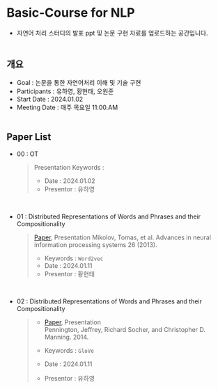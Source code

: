 # Basic-Course for NLP
- 자연어 처리 스터디의 발표 ppt 및 논문 구현 자료를 업로드하는 공간입니다.
</br></br>

## 개요
* Goal : 논문을 통한 자연어처리 이해 및 기술 구현
* Participants : 유하영, 황현태, 오원준
* Start Date : 2024.01.02
* Meeting Date : 매주 목요일 11:00.AM
</br></br>


## Paper List
- 00 : OT 
  > Presentation 
  > Keywords :
  > 
  > - Date : 2024.01.02 
  > - Presentor : 유하영
</br>

- 01 : Distributed Representations of Words and Phrases and their Compositionality
  > [Paper](https://arxiv.org/pdf/1310.4546.pdf), Presentation 
  > Mikolov, Tomas, et al. Advances in neural information processing systems 26 (2013).
  >
  > - Keywords : `Word2vec`
  > - Date : 2024.01.11
  > - Presentor : 황현태
</br>

- 02 : Distributed Representations of Words and Phrases and their Compositionality
  > - [Paper](https://nlp.stanford.edu/pubs/glove.pdf), Presentation</br> 
  > Pennington, Jeffrey, Richard Socher, and Christopher D. Manning. 2014.
  >
  > - Keywords : `GloVe`</br> 
  > - Date : 2024.01.11</br> 
  > - Presentor : 유하영
</br>






